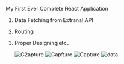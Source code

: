 My First Ever Complete React Application

1. Data Fetching from Extranal API
2. Routing
3. Proper Designing etc..

   ![C2apture](https://github.com/KM-Mozammel/React-Application/assets/49829493/bf749d66-2eb5-4f42-9ec5-59376771adb3)
![Capfture](https://github.com/KM-Mozammel/React-Application/assets/49829493/148dd956-01df-4c9f-9e45-802982767ce5)
![Capture](https://github.com/KM-Mozammel/React-Application/assets/49829493/7c000eb3-34d8-4156-9c04-4ea304d04c0b)
![data](https://github.com/KM-Mozammel/React-Application/assets/49829493/8a2d031e-bd87-4bcf-85a7-d8803b4ae44d)
